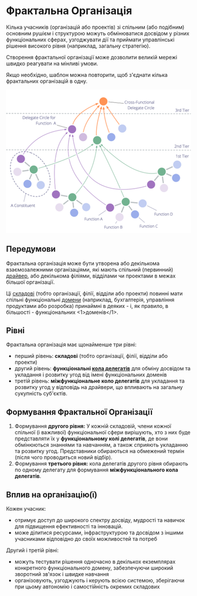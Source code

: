 # Фрактальна Організація

<summary>
Кілька учасників (організацій або проектів) зі спільним (або подібним) основним рушієм і структурою можуть обмінюватися досвідом у різних функціональних сферах, узгоджувати дії та приймати управлінські рішення високого рівня (наприклад, загальну стратегію).
</summary>

Створення фрактальної організації може дозволити великій мережі швидко реагувати на мінливі умови.

Якщо необхідно, шаблон можна повторити, щоб з'єднати кілька фрактальних організацій в одну.

![Фрактальна Організація](img/structural-patterns/fractal-organization.png)

## Передумови

Фрактальна організація може бути утворена або декількома взаємозалежними організаціями, які мають спільний (первинний) [драйвер](glossary:driver), або декількома філіями, відділами чи проектами в межах більшої організації.

Ці [складові](glossary:constituent) (тобто організації, філії, відділи або проекти) повинні мати спільні функціональні [домени](glossary:domain) (наприклад, бухгалтерія, управління продуктами або розробка) принаймні в деяких - і, як правило, в більшості - функціональних <1>доменів</1>.

## Рівні

Фрактальна організація має щонайменше три рівні:

- перший рівень: **складові** (тобто організації, філії, відділи або проекти)
- другий рівень: **функціональні [кола делегатів](section:delegate-circle)** для обміну досвідом та укладання і розвитку угод від імені функціональних доменів
- третій рівень: **міжфункціональне коло делегатів** для укладання та розвитку угод у відповідь на драйвери, що впливають на загальну сукупність суб'єктів.

## Формування Фрактальної Організації

1. Формування **другого рівня:** У кожній складовій, члени кожної спільної (і важливої) функціональної сфери вирішують, хто з них буде представляти їх у **функціональному колі делегатів**, де вони обмінюються знаннями та навчанням, а також сприяють укладанню та розвитку угод. Представники обираються на обмежений термін (після чого проводиться новий відбір).
2. Формування **третього рівня:** кола делегатів другого рівня обирають по одному делегату для формування **міжфункціонального кола делегатів**.

## Вплив на організацію(ї)

Кожен учасник:

- отримує доступ до широкого спектру досвіду, мудрості та навичок для підвищення ефективності та інновацій.
- може ділитися ресурсами, інфраструктурою та досвідом з іншими учасниками відповідно до своїх можливостей та потреб

Другий і третій рівні:

- можуть тестувати рішення одночасно в декількох екземплярах конкретного функціонального домену, забезпечуючи широкий зворотний зв'язок і швидке навчання
- організовують, узгоджують і керують всією системою, зберігаючи при цьому автономію і самостійність окремих складових